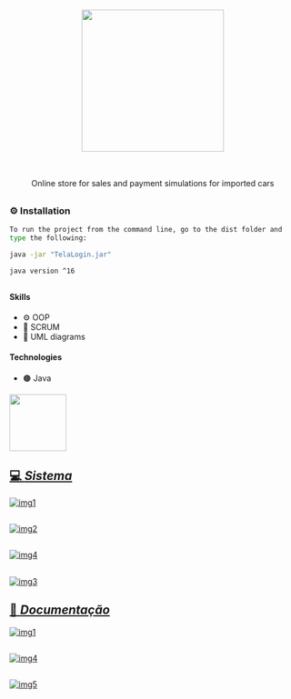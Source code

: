 ### <p align='center'> <img src="https://github.com/fabioVitorio/loja_carros/assets/109548564/af12cd1e-248b-40ac-a358-1bb729ba5c87" width="250"/> </p>
<br>
<p align='center'> Online store for sales and payment simulations for imported cars <br></p>

##
### ⚙️ Installation
```bash
To run the project from the command line, go to the dist folder and
type the following:

java -jar "TelaLogin.jar"

java version ^16
```
##
#### Skills
- ⚙️ OOP <br>
- 🔖 SCRUM <br>
- 📒 UML diagrams <br>
 #### Technologies
- 🟤 Java <br>



<div>
  <img height="100em" src="https://github-readme-stats.vercel.app/api/pin/?username=fabioVitorio&repo=loja_carros"/>
  <a href="https://github.com/fabioVitorio">
</div>
  
## 💻 *Sistema*
![img1](https://user-images.githubusercontent.com/109548564/210189963-d2e45117-4998-4c11-a9c5-835d5032b667.PNG)
##
![img2](https://user-images.githubusercontent.com/109548564/210189964-2b650b91-9c69-4211-8268-797a053973bf.PNG)
##
![img4](https://user-images.githubusercontent.com/109548564/210190058-adaa355f-13a7-4d12-82af-639c029a8ae0.PNG)
##
![img3](https://user-images.githubusercontent.com/109548564/210189962-75a3d97b-2417-4168-a0e0-c8fd63dc0876.PNG)
##
## 📄 *Documentação*
![img1](https://user-images.githubusercontent.com/109548564/210189837-8a9b11a7-a6d1-4b75-a04d-1e487a92c527.PNG)
##
![img4](https://user-images.githubusercontent.com/109548564/210189840-56e7c2a8-c17a-497b-9025-480daa1aab49.PNG)
##
![img5](https://user-images.githubusercontent.com/109548564/210189835-bc8243bc-8e2f-4751-a95e-249194f9e73a.PNG)
##



